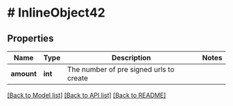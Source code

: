 # # InlineObject42

## Properties

Name | Type | Description | Notes
------------ | ------------- | ------------- | -------------
**amount** | **int** | The number of pre signed urls to create |

[[Back to Model list]](../../README.md#models) [[Back to API list]](../../README.md#endpoints) [[Back to README]](../../README.md)
